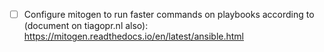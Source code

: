 - [ ] Configure mitogen to run faster commands on playbooks according to (document on tiagopr.nl also): <https://mitogen.readthedocs.io/en/latest/ansible.html>


